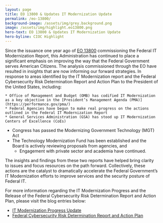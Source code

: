 ```yaml
---
layout: page
title: EO 13800 & Updates IT Modernization Update
permalink: /eo-13800/
background-image: /assets/img/grey.background.png
image: /assets/img/highlight.eo13800.png
hero-text: EO 13800 & Updates IT Modernization Update
hero-byline: CIOC Highlight
---
```

Since the issuance one year ago of [EO 13800](https://www.whitehouse.gov/presidential-actions/presidential-executive-order-strengthening-cybersecurity-federal-networks-critical-infrastructure/) commissioning the Federal IT Modernization Report, this Administration has continued to place a significant emphasis on improving the way that the Federal Government serves American Citizens. The analysis commissioned through the EO have resulted in insights that are now informing our forward strategies.   In response to areas identified by the IT Modernization report and the Federal Cybersecurity Risk Determination Report and Action Plan to the President of the United States, including:

	* Office of Management and Budget (OMB) has codified IT Modernization as a key objective in the [President’s Management Agenda (PMA)](https://performance.gov/pma/)
	* Federal Agencies have begun to make real progress on the actions outlined in the Federal IT Modernization Report
	* General Services Administration (GSA) has stood up IT Modernization Centers of Excellence (CoEs)
  * Congress has passed the Modernizing Government Technology (MGT) Act
  * The Technology Modernization Fund has been established and the Board is actively reviewing proposals from agencies, and
	* Engagement with private sector and academia have continued.

The insights and findings from these two reports have helped bring clarity to issues and focus resources on the path forward.  Collectively, these actions are the catalyst to dramatically accelerate the Federal Government’s IT Modernization efforts to improve services and the security posture of Federal IT.

For more information regarding the IT Modernization Progress and the Release of the Federal Cybersecurity Risk Determination Report and Action Plan, please visit the blog entries below:
  * [IT Modernization Progress Update](https://www.cio.gov/2018/05/30/IT-Modernization/)
  * [Federal Cybersecurity Risk Determination Report and Action Plan](https://www.cio.gov/2018/05/30/Risk-Report/)
